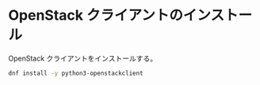 # OpenStack クライアントのインストール

OpenStack クライアントをインストールする。

```sh
dnf install -y python3-openstackclient
```
